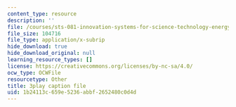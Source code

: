 ```yaml
---
content_type: resource
description: ''
file: /courses/sts-081-innovation-systems-for-science-technology-energy-manufacturing-and-health-spring-2017/1b24113c659e5236abbf2652480c0d4d_dCw-x9ZOljY.vtt
file_size: 104716
file_type: application/x-subrip
hide_download: true
hide_download_original: null
learning_resource_types: []
license: https://creativecommons.org/licenses/by-nc-sa/4.0/
ocw_type: OCWFile
resourcetype: Other
title: 3play caption file
uid: 1b24113c-659e-5236-abbf-2652480c0d4d
---
```


